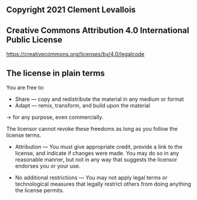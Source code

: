 ## Copyright 2021 Clement Levallois


## Creative Commons Attribution 4.0 International Public License
https://creativecommons.org/licenses/by/4.0/legalcode

## The license in plain terms

You are free to:

* Share — copy and redistribute the material in any medium or format
* Adapt — remix, transform, and build upon the material

-> for any purpose, even commercially.

The licensor cannot revoke these freedoms as long as you follow the license terms.

* Attribution — You must give appropriate credit, provide a link to the license, and indicate if changes were made. You may do so in any reasonable manner, but not in any way that suggests the licensor endorses you or your use.

* No additional restrictions — You may not apply legal terms or technological measures that legally restrict others from doing anything the license permits.




